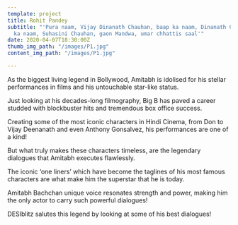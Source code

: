 ```yaml
---
template: project
title: Rohit Pandey
subtitle: "'Pura naam, Vijay Dinanath Chauhan, baap ka naam, Dinanath Chauhan, maa
  ka naam, Suhasini Chauhan, gaon Mandwa, umar chhattis saal'"
date: 2020-04-07T18:30:00Z
thumb_img_path: "/images/P1.jpg"
content_img_path: "/images/P1.jpg"

---
```

As the biggest living legend in Bollywood, Amitabh is idolised for his stellar performances in films and his untouchable star-like status.

Just looking at his decades-long filmography, Big B has paved a career studded with blockbuster hits and tremendous box office success.

Creating some of the most iconic characters in Hindi Cinema, from Don to Vijay Deenanath and even Anthony Gonsalvez, his performances are one of a kind!

But what truly makes these characters timeless, are the legendary dialogues that Amitabh executes flawlessly.

The iconic ‘one liners’ which have become the taglines of his most famous characters are what make him the superstar that he is today.

Amitabh Bachchan unique voice resonates strength and power, making him the only actor to carry such powerful dialogues!

DESIblitz salutes this legend by looking at some of his best dialogues!